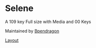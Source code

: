 # Selene

A 109 key Full size with Media and 00 Keys

Maintained by [Bpendragon](https://github.com/Bpendragon)

[Layout](http://www.keyboard-layout-editor.com/#/gists/7abe0f9944f72517c9f9f7b989548eb5)


